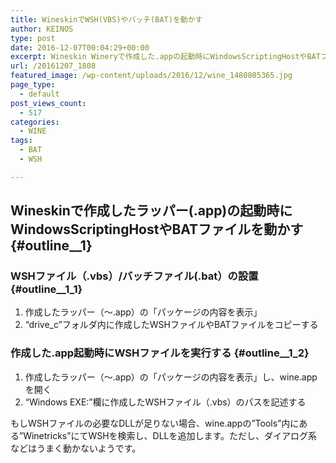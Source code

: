 ```yaml
---
title: WineskinでWSH(VBS)やバッチ(BAT)を動かす
author: KEINOS
type: post
date: 2016-12-07T00:04:29+00:00
excerpt: Wineskin Wineryで作成した.appの起動時にWindowsScriptingHostやBATファイルを動かす方法。
url: /20161207_1808
featured_image: /wp-content/uploads/2016/12/wine_1480805365.jpg
page_type:
  - default
post_views_count:
  - 517
categories:
  - WINE
tags:
  - BAT
  - WSH

---
```

## Wineskinで作成したラッパー(.app)の起動時にWindowsScriptingHostやBATファイルを動かす {#outline__1}

### WSHファイル（.vbs）/バッチファイル(.bat）の設置 {#outline__1_1}

  1. 作成したラッパー（〜.app）の「パッケージの内容を表示」
  2. &#8220;drive_c&#8221;フォルダ内に作成したWSHファイルやBATファイルをコピーする

### 作成した.app起動時にWSHファイルを実行する {#outline__1_2}

  1. 作成したラッパー（〜.app）の「パッケージの内容を表示」し、wine.appを開く
  2. &#8220;Windows EXE:&#8221;欄に作成したWSHファイル（.vbs）のパスを記述する

もしWSHファイルの必要なDLLが足りない場合、wine.appの&#8221;Tools&#8221;内にある&#8221;Winetricks&#8221;にてWSHを検索し、DLLを追加します。ただし、ダイアログ系などはうまく動かないようです。

<div class="gist-oembed" data-gist="1034241.json">
</div>